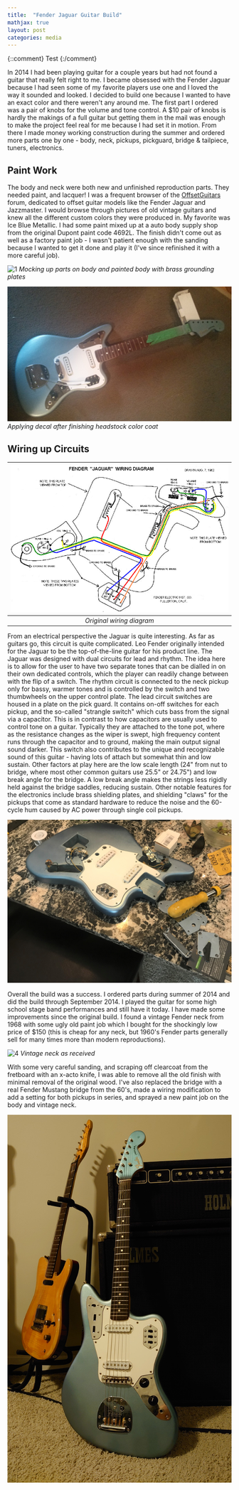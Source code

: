 ```yaml
---
title:  "Fender Jaguar Guitar Build"
mathjax: true
layout: post
categories: media
---
```


{::comment}
Test
{:/comment}

In 2014 I had been playing guitar for a couple years but had not found a guitar that really felt right to me. I became obsessed with the Fender Jaguar because I had seen some of my favorite players use one and I loved the way it sounded and looked. I decided to build one because I wanted to have an exact color and there weren't any around me.
The first part I ordered was a pair of knobs for the volume and tone control. A $10 pair of knobs is hardly the makings of a full guitar but getting them in the mail was enough to make the project feel real for me because I had set it in motion. From there I made money working construction during the summer and ordered more parts one by one - body, neck, pickups, pickguard, bridge & tailpiece, tuners, electronics.

## Paint Work

The body and neck were both new and unfinished reproduction parts. They needed paint, and lacquer! I was a frequent browser of the [OffsetGuitars](https://offsetguitars.com/forums/) forum, dedicated to offset guitar models like the Fender Jaguar and Jazzmaster. I would browse through pictures of old vintage guitars and knew all the different custom colors they were produced in. My favorite was Ice Blue Metallic. I had some paint mixed up at a auto body supply shop from the original Dupont paint code 4692L. The finish didn't come out as well as a factory paint job - I wasn't patient enough with the sanding because I wanted to get it done and play it (I've since refinished it with a more careful job).

![1](/assets/images/2022-08-11-fender-jaguar-build/IMG_20140912_125933_1012.png)
*Mocking up parts on body and painted body with brass grounding plates*

![2](/assets/images/2022-08-11-fender-jaguar-build/IMG_20141009_125347.jpg)
*Applying decal after finishing headstock color coat*
## Wiring up Circuits

| ![Wiring_Diagram](/assets/images/2022-08-11-fender-jaguar-build/323c149e3c21db45b7ce6978ebe8c0f8.png) | 
|:--:| 
| *Original wiring diagram* |

From an electrical perspective the Jaguar is quite interesting. As far as guitars go, this circuit is quite complicated. Leo Fender originally intended for the Jaguar to be the top-of-the-line guitar for his product line. The Jaguar was designed with dual circuits for lead and rhythm. The idea here is to allow for the user to have two separate tones that can be dialled in on their own dedicated controls, which the player can readily change between with the flip of a switch. The rhythm circuit is connected to the neck pickup only for bassy, warmer tones and is controlled by the switch and two thumbwheels on the upper control plate. The lead circuit switches are housed in a plate on the pick guard. It contains on-off switches for each pickup, and the so-called "strangle switch" which cuts bass from the signal via a capacitor. This is in contrast to how capacitors are usually used to control tone on a guitar. Typically they are attached to the tone pot, where as the resistance changes as the wiper is swept, high frequency content runs through the capacitor and to ground, making the main output signal sound darker. This switch also contributes to the unique and recognizable sound of this guitar - having lots of attach but somewhat thin and low sustain. Other factors at play here are the low scale length (24" from nut to bridge, where most other common guitars use 25.5" or 24.75") and low break angle for the bridge. A low break angle makes the strings less rigidly held against the bridge saddles, reducing sustain. 
Other notable features for the electronics include brass shielding plates, and shielding "claws" for the pickups that come as standard hardware to reduce the noise and the 60-cycle hum caused by AC power through single coil pickups.

![3](/assets/images/2022-08-11-fender-jaguar-build/IMG_0191_2.jpg)

Overall the build was a success. I ordered parts during summer of 2014 and did the build through September 2014. I played the guitar for some high school stage band performances and still have it today. I have made some improvements since the original build. I found a vintage Fender neck from 1968 with some ugly old paint job which I bought for the shockingly low price of $150 (this is cheap for any neck, but 1960's Fender parts generally sell for many times more than modern reproductions). 

![4](/assets/images/2022-08-11-fender-jaguar-build/IMG_20191102_162559_23.png)
*Vintage neck as received*

With some very careful sanding, and scraping off clearcoat from the fretboard with an x-acto knife, I was able to remove all the old finish with minimal removal of the original wood. I've also replaced the bridge with a real Fender Mustang bridge from the 60's, made a wiring modification to add a setting for both pickups in series, and sprayed a new paint job on the body and vintage neck.

![6](/assets/images/2022-08-11-fender-jaguar-build/DSC_0001_2.JPG)






